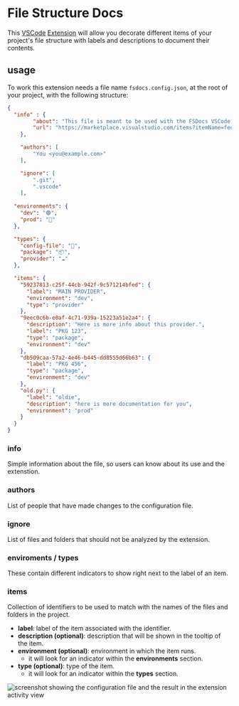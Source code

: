 # File Structure Docs

This [VSCode](https://code.visualstudio.com/) [Extension](https://marketplace.visualstudio.com/VSCode) will 
allow you decorate different items of your project's file structure with labels and descriptions to document their contents.


## usage

To work this extension needs a file name `fsdocs.config.json`, at the root of your project, with the following structure:

```json
{
  "info" : {
		"about": "This file is meant to be used with the FSDocs VSCode extension",
		"url": "https://marketplace.visualstudio.com/items?itemName=fedecalendino.fsdocs"
	},

	"authors": [
		"You <you@example.com>"
	],

	"ignore": [
		".git",
		".vscode"
	],
  
  "environments": {
    "dev": "🟢",
    "prod": "🔴"
  },

  "types": {
    "config-file": "📄️",
    "package": "📦️",
    "provider": "☁️️"
  },

  "items": {
    "59237813-c25f-44cb-942f-9c571214bfed": {
      "label": "MAIN PROVIDER",
      "environment": "dev",
      "type": "provider"
    },
    "9eec0c6b-e0af-4c71-939a-15223a51e2a4": {
      "description": "Here is more info about this provider.",
      "label": "PKG 123",
      "type": "package",
      "environment": "dev"
    },
    "db509caa-57a2-4e46-b445-dd8555d66b63": {
      "label": "PKG 456",
      "type": "package",
      "environment": "dev"
    },
    "old.py": {
      "label": "oldie",
      "description": "here is more documentation for you",
      "environment": "prod"
    }
  }
}
```

### info

Simple information about the file, so users can know about its use and the extenstion.


### authors

List of people that have made changes to the configuration file.


### ignore

List of files and folders that should not be analyzed by the extension.


### enviroments / types

These contain different indicators to show right next to the label of an item.


### items

Collection of identifiers to be used to match with the names of the files and folders in the project. 

* **label**: label of the item associated with the identifier.
* **description (optional)**: description that will be shown in the tooltip of the item.
* **environment (optional)**: environment in which the item runs.
    * it will look for an indicator within the **environments** section.
* **type (optional)**: type of the item.
    * it will look for an indicator within the **types** section.


![screenshot showing the configuration file and the result in the extension activity view](https://raw.githubusercontent.com/fedecalendino/vscode-fsdocs/main/images/screenshot.png)
